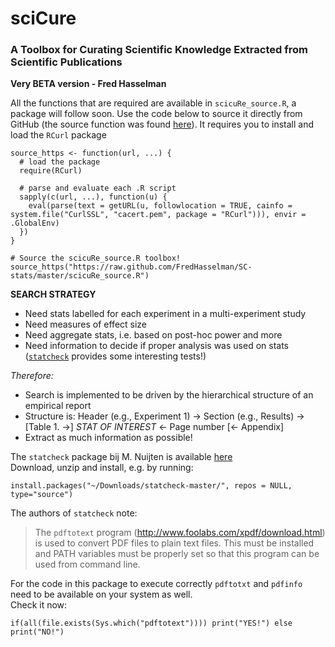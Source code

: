 sciCure
========
### A Toolbox for Curating Scientific Knowledge Extracted from Scientific Publications

**Very BETA version - Fred Hasselman**

All the functions that are required are available in `scicuRe_source.R`, a package will follow soon. 
Use the code below to source it directly from GitHub (the source function was found [here](http://tonybreyal.wordpress.com/2011/11/24/source_https-sourcing-an-r-script-from-github/)). It requires you to install and load the `RCurl` package

```
source_https <- function(url, ...) {
  # load the package 
  require(RCurl)

  # parse and evaluate each .R script
  sapply(c(url, ...), function(u) {
    eval(parse(text = getURL(u, followlocation = TRUE, cainfo = system.file("CurlSSL", "cacert.pem", package = "RCurl"))), envir = .GlobalEnv)
  })
}

# Source the scicuRe_source.R toolbox!
source_https("https://raw.github.com/FredHasselman/SC-stats/master/scicuRe_source.R")
```

**SEARCH STRATEGY**

 - Need stats labelled for each experiment in a multi-experiment study
 - Need measures of effect size
 - Need aggregate stats, i.e. based on post-hoc power and more
 - Need information to decide if proper analysis was used on stats ([`statcheck`](https://github.com/MicheleNuijten/statcheck) provides some interesting tests!)
    
*Therefore:*    
 - Search is implemented to be driven by the hierarchical structure of an empirical report
 - Structure is: Header (e.g., Experiment 1) -> Section (e.g., Results) -> [Table 1. ->] *STAT OF INTEREST* <- Page number [<- Appendix]
 - Extract as much information as possible!
    
The `statcheck` package bij M. Nuijten is available [here](https://github.com/MicheleNuijten/statcheck)   
Download, unzip and install, e.g. by running:    
```
install.packages("~/Downloads/statcheck-master/", repos = NULL, type="source")
```   

The authors of `statcheck` note:   
> The `pdftotext` program (http://www.foolabs.com/xpdf/download.html) is used to convert PDF files to plain text files. This must be installed and PATH variables must be properly set so that this program can be used from command line.
   
For the code in this package to execute correctly `pdftotxt` and `pdfinfo` need to be available on your system as well.   
Check it now:
```
if(all(file.exists(Sys.which("pdftotext")))) print("YES!") else print("NO!")
```   

